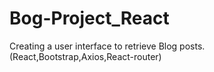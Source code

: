 # Bog-Project_React
 Creating a user interface to retrieve Blog posts.(React,Bootstrap,Axios,React-router)
